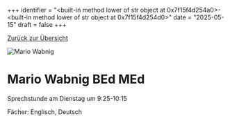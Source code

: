 
+++
identifier = "<built-in method lower of str object at 0x7f15f4d254a0>-<built-in method lower of str object at 0x7f15f4d254d0>"
date = "2025-05-15"
draft = false
+++

 [Zurück zur Übersicht](/schule/personen/)

<div class="row">
<div class="column">
<img src="/images/personal/Wabnig.jpg" alt="Mario Wabnig"> 
</div>
<div class="column">

#  Mario Wabnig BEd MEd

Sprechstunde am Dienstag um 9:25-10:15

Fächer: Englisch,  Deutsch













</div>
</div> 

